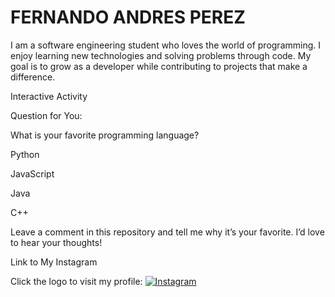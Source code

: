 # FERNANDO ANDRES PEREZ 

I am a software engineering student who loves the world of programming. I enjoy learning new technologies and solving problems through code. My goal is to grow as a developer while contributing to projects that make a difference.

Interactive Activity

Question for You:

What is your favorite programming language?

Python

JavaScript

Java

C++

Leave a comment in this repository and tell me why it’s your favorite. I’d love to hear your thoughts!

Link to My Instagram

Click the logo to visit my profile:
[![Instagram](https://upload.wikimedia.org/wikipedia/commons/a/a5/Instagram_icon.png)](https://www.instagram.com/fer_perez0117/)

